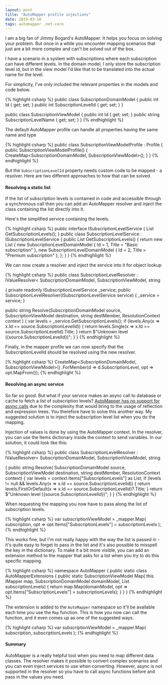 ```yaml
---
layout: post
title: "AutoMapper profile injections"
date: 2019-03-18
tags: automapper .net-core
---
```


<p class="intro"><span class="dropcap">I</span> am a big fan of Jimmy Bogard's AutoMapper. It helps you focus on solving your problem. But once in a while you encounter mapping scenarios that just are a bit more complex and can't be solved out of the box.</p>

I have a scenario in a system with subscriptions where each subscription can have different levels. In the domain model, I only store the subscription level id, but in the view model I'd like that to be translated into the actual name for the level.

For simplicity, I've only included the relevant properties in the models and code below.

{% highlight csharp %}
public class SubscriptionDomainModel
{
  public int Id { get; set; }
  public int SubscriptionLevelId { get; set; }
}

public class SubscriptionViewModel
{
  public int Id { get; set; }
  public string SubscriptionLevelName { get; set; }
}
{% endhighlight %}

The default AutoMapper profile can handle all properties having the same name and type

{% highlight csharp %}
public class SubscriptionViewModelProfile : Profile
{
  public SubscriptionViewModelProfile()
  {
    CreateMap<SubscriptionDomainModel, SubscriptionViewModel>();
  }
}
{% endhighlight %}

But the <code>SubscriptionLevelId</code> property needs custom code to be mapped - a resolver. Here are two different approaches to how that can be solved.

#### Resolving a static list

If the list of subscription levels is contained in code and accessible through a synchronous call then you can add an AutoMapper resolver and inject the class containing the list directly into it.

Here's the simplified service containing the levels.

{% highlight csharp %}
public interface ISubscriptionLevelService
{
  List<SubscriptionLevelDomainModel> GetSubscriptionLevels();
}
public class SubscriptionLevelService : ISubscriptionLevelService
{
  public List<SubscriptionLevelDomainModel> GetSubscriptionLevels()
  {
    return new List<SubscriptionLevelDomainModel> {
      new SubscriptionLevelDomainModel {
        Id = 1,
        Title = "Basic subscription"
      },
      new SubscriptionLevelDomainModel {
        Id = 2,
        Title = "Premium subscription"
      },
    };
  }
}
{% endhighlight %}

We can now create a resolver and inject the service into it for object lookup

{% highlight csharp %}
public class SubscriptionLevelResolver : IValueResolver<
  SubscriptionDomainModel, 
  SubscriptionViewModel, 
  string
>
{
  private readonly ISubscriptionLevelService _service;
  public SubscriptionLevelResolver(ISubscriptionLevelService service)
  {
    _service = service;
  }

  public string Resolve(SubscriptionDomainModel source, 
      SubscriptionViewModel destination, 
      string destMember, 
      ResolutionContext context
  )
  {
    var levels = _service.GetSubscriptionLevels();
    if (levels.Any(x => x.Id == source.SubscriptionLevelId))
    {
      return levels.Single(x => x.Id == source.SubscriptionLevelId).Title;
    }
    return $"Unknown level ({source.SubscriptionLevelId})";
  }
}
{% endhighlight %}

Finally, in the mapper profile we can now specify that the SubscriptionLevelId should be resolved using the new resolver.

{% highlight csharp %}
CreateMap<SubscriptionDomainModel, SubscriptionViewModel>()
  .ForMember(d => d.SubscriptionLevel, 
           opt => opt.MapFrom<SubscriptionLevelResolver>());
{% endhighlight %}

#### Resolving an async service

So far so good. But what if your service makes an async call to database or cache to fetch a list of subscription levels? [AutoMapper has no support for async calls](https://github.com/AutoMapper/AutoMapper/issues/2615#issuecomment-385745684) due to the complexity that would bring to the usage of reflection and expression trees. You therefore have to solve this another way. My suggested solution is to inject the subscription level list when you do the mapping.

Injection of values is done by using the AutoMapper context. In the resolver, you can use the Items dictionary inside the context to send variables. In our solution, it could look like this:

{% highlight csharp %}
public class SubscriptionLevelResolver : IValueResolver<
  SubscriptionDomainModel, 
  SubscriptionViewModel, 
  string
>
{
  public string Resolve(
    SubscriptionDomainModel source, 
    SubscriptionViewModel destination, 
    string destMember, 
    ResolutionContext context)
  {
    var levels = context.Items["SubscriptionLevels"]
      as List<SubscriptionLevelDomainModel>;
    if (levels != null && levels.Any(x => 
      x.Id == source.SubscriptionLevelId))
    {
      return levels.FirstOrDefault(x => 
        x.Id == source.SubscriptionLevelId)?.Title;
    }
    return $"Unknown level ({source.SubscriptionLevelId})";
  }
}
{% endhighlight %}

When requesting the mapping you now have to pass along the list of subscription levels.

{% highlight csharp %}
var subscriptionViewModel = _mapper.Map<SubscriptionViewModel>(
  subscription, 
  opt => opt.Items["SubscriptionLevels"] = subscriptionLevels
);
{% endhighlight %}

This works fine, but I'm not really happy with the way the list is passed in - it's quite easy to forget to pass in the list and it's also possible to misspell the key in the dictionary. To make it a bit more visible, you can add an extension method to the mapper that asks for a list when you try to do this specific mapping.

{% highlight csharp %}
namespace AutoMapper
{
  public static class AutoMapperExtensions
  {
    public static SubscriptionViewModel Map<SubscriptionViewModel>(
        this IMapper map, 
        SubscriptionDomainModel domainModel, 
        List<SubscriptionLevelDomainModel> subscriptionLevels)
    {
      return map.Map<SubscriptionViewModel>(domainModel, opt => 
        opt.Items["SubscriptionLevels"] = subscriptionLevels);
    }
  }
}
{% endhighlight %}

The extension is added to the <code>AutoMapper</code> namespace so it'll be available each time you use the <code>Map</code> function. This is how you now can call the function, and it even comes up as one of the suggested ways.

{% highlight csharp %}
var subscriptionViewModel = _mapper.Map<SubscriptionViewModel>(
  subscription, 
  subscriptionLevels
);
{% endhighlight %}

#### Summary
AutoMapper is a really helpful tool when you need to map different data classes. The resolver makes it possible to convert complex scenarios and you can even inject services to use when converting. However, async is not supported in the resolver so you have to call async functions before and pass in the values you need.
